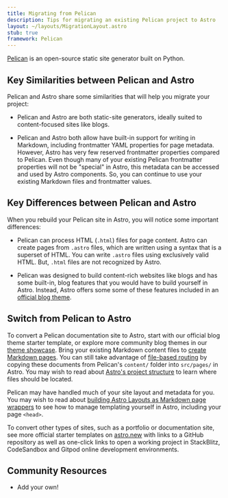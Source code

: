 ```yaml
---
title: Migrating from Pelican
description: Tips for migrating an existing Pelican project to Astro
layout: ~/layouts/MigrationLayout.astro
stub: true
framework: Pelican
---
```


[Pelican](https://getpelican.com) is an open-source static site generator built on Python.

## Key Similarities between Pelican and Astro

Pelican and Astro share some similarities that will help you migrate your project:

- Pelican and Astro are both static-site generators, ideally suited to content-focused sites like blogs.

- Pelican and Astro both allow have built-in support for writing in Markdown, including frontmatter YAML properties for page metadata. However, Astro has very few reserved frontmatter properties compared to Pelican. Even though many of your existing Pelican frontmatter properties will not be "special" in Astro, this metadata can be accessed and used by Astro components. So, you can continue to use your existing Markdown files and frontmatter values.

## Key Differences between Pelican and Astro

When you rebuild your Pelican site in Astro, you will notice some important differences:

- Pelican can process HTML (`.html`) files for page content. Astro can create pages from `.astro` files, which are written using a syntax that is a superset of HTML. You can write `.astro` files using exclusively valid HTML. But, `.html` files are not recognized by Astro.

- Pelican was designed to build content-rich websites like blogs and has some built-in, blog features that you would have to build yourself in Astro. Instead, Astro offers some some of these features included in an [official blog theme](https://github.com/withastro/astro/tree/latest/examples/blog).

## Switch from Pelican to Astro

To convert a Pelican documentation site to Astro, start with our official blog theme starter template, or explore more community blog themes in our [theme showcase](https://astro.build/themes/). Bring your existing Markdown content files to [create Markdown pages](/en/guides/markdown-content/). You can still take advantage of [file-based routing](/en/core-concepts/routing/) by copying these documents from Pelican's `content/` folder into `src/pages/` in Astro. You may wish to read about [Astro's project structure](/en/core-concepts/project-structure/) to learn where files should be located.

Pelican may have handled much of your site layout and metadata for you. You may wish to read about [building Astro Layouts as Markdown page wrappers](/en/core-concepts/layouts/#markdownmdx-layouts) to see how to manage templating yourself in Astro, including your page `<head>`.

To convert other types of sites, such as a portfolio or documentation site, see more official starter templates on [astro.new](https://astro.new) with links to a GitHub repository as well as one-click links to open a working project in StackBlitz, CodeSandbox and Gitpod online development environments.

## Community Resources

- Add your own!